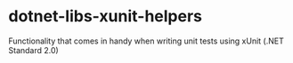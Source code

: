 # dotnet-libs-xunit-helpers
Functionality that comes in handy when writing unit tests using xUnit (.NET Standard 2.0)
